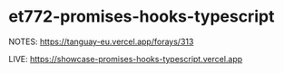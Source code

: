 # et772-promises-hooks-typescript

NOTES: https://tanguay-eu.vercel.app/forays/313 

LIVE: https://showcase-promises-hooks-typescript.vercel.app

    
